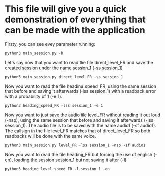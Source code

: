 # This file will give you a quick demonstration of everything that can be made with the application

Firsty, you can see evey parameter running:
```
python3 main_session.py -h 
```

Let's say now that you want to read the file direct_level_FR and save the created session under the name session_1 (-ss session_1)

```
python3 main_session.py direct_level_FR -ss session_1
```



Now you want to read the file heading_speed_FR, using the same session that before and saving it afterwards (-lss session_1) with a readback error with a probability of 1 (-e 1).

```
python3 heading_speed_FR -lss session_1 -e 1
```
 
Now you want to just save the audio file level_FR without reading it out loud (-nsp), using the same session that before and saving it afterwards (-lss session_1). The audio file is to be saved with the name audio1 (-sf audio1).
The callsign in the file level_FR matches that of direct_level_FR so both readbacks will be done with the same voice.


```
python3 main_session.py level_FR -lss session_1 -nsp -sf audio1
```

Now you want to read the file heading_FR but forcing the use of english (-en), loading the session session_1 but not saving it after (-l)

```
python3 heading_level_speed_FR -l session_1 -en
```

